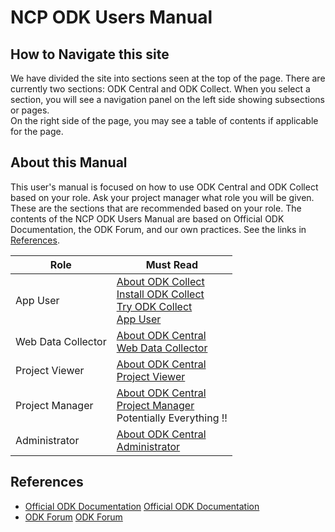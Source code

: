 # NCP ODK Users Manual

## How to Navigate this site

We have divided the site into sections seen at the top of the page.  There are currently two sections:  ODK Central and ODK Collect. 
When you select a section, you will see a navigation panel on the left side showing subsections or pages.  
On the right side of the page, you may see a table of contents if applicable for the page. 

## About this Manual
This user's manual is focused on how to use ODK Central and ODK Collect based on your role.
Ask your project manager what role you will be given.  These are the sections that are recommended based on your role.  The contents of the NCP ODK Users Manual are based on Official ODK Documentation, the ODK Forum, and our own practices.  See the links in [References](#references). 

| Role | Must Read |
|---|---|
| App User | [About ODK Collect](./about-odk-central.md)<br>[Install ODK Collect](./install-odk-collect.md)<br>[Try ODK Collect](./try-odk-collect.md)<br>[App User](./app_user.md) |
| Web Data Collector | [About ODK Central](./about-odk-central.md)<br>[Web Data Collector](./web_data_collector.md) |
| Project Viewer | [About ODK Central](./about-odk-central.md)<br>[Project Viewer](./project_viewer.md) |
| Project Manager | [About ODK Central](./about-odk-central.md)<br>[Project Manager](./project_manager.md)<br> Potentially Everything !! |
| Administrator | [About ODK Central](./about-odk-central.md)<br>[Administrator](./administrator.md) |

## References 

* [Official ODK Documentation](https://docs.getodk.org/) 
<a href="https://docs.getodk.org/" target="_blank">Official ODK Documentation</a>
* [ODK Forum](https://forum.getodk.org/)
<a href="https://forum.getodk.org/" target="_blank">ODK Forum</a>
